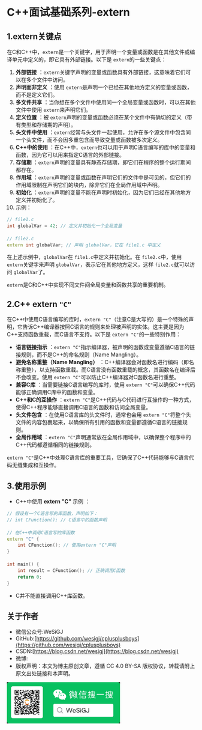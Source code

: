 # C++面试基础系列-extern

## 1.extern关键点

在C和C++中，`extern`是一个关键字，用于声明一个变量或函数是在其他文件或编译单元中定义的，即它具有外部链接。以下是 `extern`的一些关键点：

1. **外部链接** ：`extern`关键字声明的变量或函数具有外部链接，这意味着它们可以在多个文件中访问。
2. **声明而非定义** ：使用 `extern`是声明一个已经在其他地方定义的变量或函数，而不是定义它们。
3. **多文件共享** ：当你想在多个文件中使用同一个全局变量或函数时，可以在其他文件中使用 `extern`来声明它们。
4. **定义位置** ：被 `extern`声明的变量或函数必须在某个文件中有确切的定义（带有类型和存储期的声明）。
5. **头文件中使用** ：`extern`经常与头文件一起使用，允许在多个源文件中包含同一个头文件，而不会因多重包含而导致变量或函数被多次定义。
6. **C++中的使用** ：在C++中，`extern`也可以用于声明C语言编写的库中的变量和函数，因为它可以用来指定C语言的外部链接。
7. **存储期** ：`extern`声明的变量具有静态存储期，即它们在程序的整个运行期间都存在。
8. **作用域** ：`extern`声明的变量或函数在声明它们的文件中是可见的，但它们的作用域限制在声明它们的块内，除非它们在全局作用域中声明。
9. **初始化** ：`extern`声明的变量不能在声明时初始化，因为它们已经在其他地方定义并初始化了。
10. 示例：

```cpp
// file1.c
int globalVar = 42; // 定义并初始化一个全局变量

// file2.c
extern int globalVar; // 声明 globalVar，它在 file1.c 中定义
```

在上述示例中，`globalVar`在 `file1.c`中定义并初始化。在 `file2.c`中，使用 `extern`关键字来声明 `globalVar`，表示它在其他地方定义，这样 `file2.c`就可以访问 `globalVar`了。

`extern`是C和C++中实现不同文件间全局变量和函数共享的重要机制。

## 2.C++ extern `"C"`

在C++中使用C语言编写的库时，`extern "C"`（注意C是大写的）是一个特殊的声明，它告诉C++编译器按照C语言的规则来处理被声明的实体。这主要是因为C++支持函数重载，而C语言不支持。以下是 `extern "C"`的一些特别作用：

- **语言链接指示** ：`extern "C"`指示编译器，被声明的函数或变量遵循C语言的链接规则，而不是C++的命名规则（Name Mangling）。
- **避免名称重整（Name Mangling）** ：C++编译器会对函数名进行编码（即名称重整），以支持函数重载。而C语言没有函数重载的概念，其函数名在编译后不会改变。使用 `extern "C"`可以防止C++编译器对C函数名进行重整。
- **兼容C库** ：当需要链接C语言编写的库时，使用 `extern "C"`可以确保C++代码能够正确调用C库中的函数和变量。
- **C++和C的互操作** ：`extern "C"`是C++代码与C代码进行互操作的一种方式，使得C++程序能够直接调用C语言的函数和访问全局变量。
- **头文件包含** ：在使用C语言库的头文件时，通常也会用 `extern "C"`将整个头文件的内容包裹起来，以确保所有引用的函数和变量都遵循C语言的链接规则。
- **全局作用域** ：`extern "C"`声明通常放在全局作用域中，以确保整个程序中的C++代码都遵循相同的链接规则。

`extern "C"`是C++中处理C语言库的重要工具，它确保了C++代码能够与C语言代码无缝集成和互操作。

## 3.使用示例

- C++中使用 **extern "C"** 示例 ：

```cpp
// 假设有一个C语言写的库函数，声明如下：
// int CFunction(); // C语言中的函数声明

// 在C++中调用C语言写的库函数
extern "C" {
    int CFunction(); // 使用extern "C"声明
}

int main() {
    int result = CFunction(); // 正确调用C函数
    return 0;
}
```

- C并不能直接调用C++库函数。

## 关于作者

- 微信公众号:WeSiGJ
- GitHub:[https://github.com/wesigj/cplusplusboys](https://github.com/wesigj/cplusplusboys)
- CSDN:[https://blog.csdn.net/wesigj](https://blog.csdn.net/wesigj)
- 微博:
- 版权声明：本文为博主原创文章，遵循 CC 4.0 BY-SA 版权协议，转载请附上原文出处链接和本声明。

<img src=/./img/wechat.jpg width=60% />
